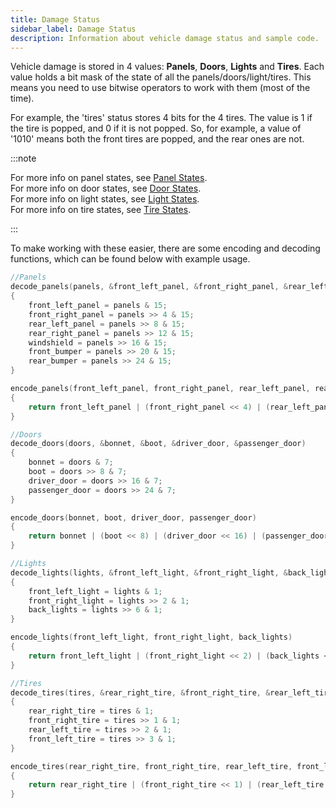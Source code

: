 ```yaml
---
title: Damage Status
sidebar_label: Damage Status
description: Information about vehicle damage status and sample code.
---
```


Vehicle damage is stored in 4 values: **Panels**, **Doors**, **Lights** and **Tires**. Each value holds a bit mask of the state of all the panels/doors/light/tires. This means you need to use bitwise operators to work with them (most of the time).

For example, the 'tires' status stores 4 bits for the 4 tires. The value is 1 if the tire is popped, and 0 if it is not popped. So, for example, a value of '1010' means both the front tires are popped, and the rear ones are not.

:::note

For more info on panel states, see [Panel States](panelstates).  
For more info on door states, see [Door States](doorstates).  
For more info on light states, see [Light States](lightstates).  
For more info on tire states, see [Tire States](tirestates).

:::

To make working with these easier, there are some encoding and decoding functions, which can be found below with example usage.

```c
//Panels
decode_panels(panels, &front_left_panel, &front_right_panel, &rear_left_panel, &rear_right_panel, &windshield, &front_bumper, &rear_bumper)
{
    front_left_panel = panels & 15;
    front_right_panel = panels >> 4 & 15;
    rear_left_panel = panels >> 8 & 15;
    rear_right_panel = panels >> 12 & 15;
    windshield = panels >> 16 & 15;
    front_bumper = panels >> 20 & 15;
    rear_bumper = panels >> 24 & 15;
}

encode_panels(front_left_panel, front_right_panel, rear_left_panel, rear_right_panel, windshield, front_bumper, rear_bumper)
{
    return front_left_panel | (front_right_panel << 4) | (rear_left_panel << 8) | (rear_right_panel << 12) | (windshield << 16) | (front_bumper << 20) | (rear_bumper << 24);
}

//Doors
decode_doors(doors, &bonnet, &boot, &driver_door, &passenger_door)
{
    bonnet = doors & 7;
    boot = doors >> 8 & 7;
    driver_door = doors >> 16 & 7;
    passenger_door = doors >> 24 & 7;
}

encode_doors(bonnet, boot, driver_door, passenger_door)
{
    return bonnet | (boot << 8) | (driver_door << 16) | (passenger_door << 24);
}

//Lights
decode_lights(lights, &front_left_light, &front_right_light, &back_lights)
{
    front_left_light = lights & 1;
    front_right_light = lights >> 2 & 1;
    back_lights = lights >> 6 & 1;
}

encode_lights(front_left_light, front_right_light, back_lights)
{
    return front_left_light | (front_right_light << 2) | (back_lights << 6);
}

//Tires
decode_tires(tires, &rear_right_tire, &front_right_tire, &rear_left_tire, &front_left_tire)
{
    rear_right_tire = tires & 1;
    front_right_tire = tires >> 1 & 1;
    rear_left_tire = tires >> 2 & 1;
    front_left_tire = tires >> 3 & 1;
}

encode_tires(rear_right_tire, front_right_tire, rear_left_tire, front_left_tire)
{
	return rear_right_tire | (front_right_tire << 1) | (rear_left_tire << 2) | (front_left_tire << 3);
}
```
